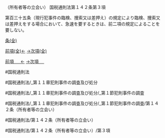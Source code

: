 （所有者等の立会い）
国税通則法第１４２条第３項

第百三十五条（現行犯事件の臨検、捜索又は差押え）の規定により臨検、捜索又は差押えをする場合において、急速を要するときは、前二項の規定によることを要しない。

[条(全)](国税通則法＿＿＿＿＿第１４２条_.md)

[前項(全)←](国税通則法＿＿＿＿＿第１４２条第２項_.md)    [→次項(全)](国税通則法＿＿＿＿＿第１４２条第４項_.md)

[前項 　 ←](国税通則法＿＿＿＿＿第１４２条第２項.md)    [→次項 　 ](国税通則法＿＿＿＿＿第１４２条第４項.md)



#国税通則法

#国税通則法/_第１１章犯則事件の調査及び処分

#国税通則法/_第１１章犯則事件の調査及び処分/_第１節犯則事件の調査

#国税通則法/_第１１章犯則事件の調査及び処分/_第１節犯則事件の調査/第１４２条（所有者等の立会い）

#国税通則法/第１４２条（所有者等の立会い）

#国税通則法/第１４２条（所有者等の立会い）/第３項

